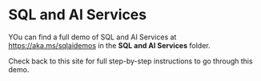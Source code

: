 # SQL and AI Services

YOu can find a full demo of SQL and AI Services at https://aka.ms/sqlaidemos in the **SQL and AI Services** folder.

Check back to this site for full step-by-step instructions to go through this demo.